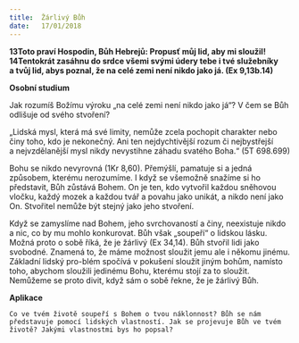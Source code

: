```yaml
---
title:  Žárlivý Bůh 
date:   17/01/2018
---
```


**13Toto praví Hospodin, Bůh Hebrejů: Propusť můj lid, aby mi sloužil! 14Tentokrát zasáhnu do srdce všemi svými údery tebe i tvé služebníky a tvůj lid, abys poznal, že na celé zemi není nikdo jako já. (Ex 9,13b.14)** 

**Osobní studium** 

Jak rozumíš Božímu výroku „na celé zemi není nikdo jako já“? V čem se Bůh odlišuje od svého stvoření? 

„Lidská mysl, která má své limity, nemůže zcela pochopit charakter nebo činy toho, kdo je nekonečný. Ani ten nejdychtivější rozum či nejbystřejší a nejvzdělanější mysl nikdy nevystihne záhadu svatého Boha.“ (5T 698.699) 

Bohu se nikdo nevyrovná (1Kr 8,60). Přemýšlí, pamatuje si a jedná způsobem, kterému nerozumíme. I když se všemožně snažíme si ho představit, Bůh zůstává Bohem. On je ten, kdo vytvořil každou sněhovou vločku, každý mozek a každou tvář a povahu jako unikát, a nikdo není jako On. Stvořitel nemůže být stejný jako jeho stvoření. 

Když se zamyslíme nad Bohem, jeho svrchovaností a činy, neexistuje nikdo a nic, co by mu mohlo konkurovat. Bůh však „soupeří“ o lidskou lásku. Možná proto o sobě říká, že je žárlivý (Ex 34,14). Bůh stvořil lidi jako svobodné. Znamená to, že máme možnost sloužit jemu ale i někomu jinému. Základní lidský pro-blém spočívá v pokušení sloužit jiným bohům, namísto toho, abychom sloužili jedinému Bohu, kterému stojí za to sloužit. Nemůžeme se proto divit, když sám o sobě řekne, že je žárlivý Bůh. 

**Aplikace** 

`Co ve tvém životě soupeří s Bohem o tvou náklonnost? Bůh se nám představuje pomocí lidských vlastností. Jak se projevuje Bůh ve tvém životě? Jakými vlastnostmi bys ho popsal?`